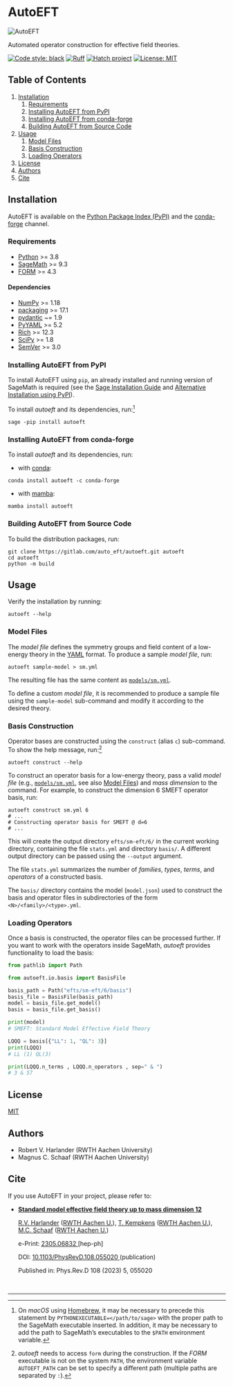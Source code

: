 # AutoEFT

![AutoEFT](template/logo/png/logo_300.png?raw=true "AutoEFT")

Automated operator construction for effective field theories.

[![Code style: black](https://img.shields.io/badge/code%20style-black-000000.svg)](https://github.com/psf/black)
[![Ruff](https://img.shields.io/endpoint?url=https://raw.githubusercontent.com/charliermarsh/ruff/main/assets/badge/v1.json)](https://github.com/charliermarsh/ruff)
[![Hatch project](https://img.shields.io/badge/%F0%9F%A5%9A-Hatch-4051b5.svg)](https://github.com/pypa/hatch)
[![License: MIT](https://img.shields.io/badge/License-MIT-yellow.svg)](https://opensource.org/licenses/MIT)

## Table of Contents
1. [Installation](#installation)
    1. [Requirements](#requirements)
    2. [Installing AutoEFT from PyPI](#installing-autoeft-from-pypi)
    3. [Installing AutoEFT from conda-forge](#installing-autoeft-from-conda-forge)
    4. [Building AutoEFT from Source Code](#building-autoeft-from-source-code)
2. [Usage](#usage)
    1. [Model Files](#model-files)
    2. [Basis Construction](#basis-construction)
    3. [Loading Operators](#loading-operators)
3. [License](#license)
4. [Authors](#authors)
5. [Cite](#cite)

## Installation
AutoEFT is available on the [Python Package Index (PyPI)](https://pypi.org/) and the [conda-forge](https://conda-forge.org/) channel.

### Requirements
- [Python](https://www.python.org/) >= 3.8
- [SageMath](https://www.sagemath.org/) >= 9.3
- [FORM](https://www.nikhef.nl/~form/) >= 4.3

#### Dependencies
- [NumPy](https://numpy.org/) >= 1.18
- [packaging](https://github.com/pypa/packaging) >= 17.1
- [pydantic](https://github.com/pydantic/pydantic) ~= 1.9
- [PyYAML](https://pyyaml.org/) >= 5.2
- [Rich](https://github.com/Textualize/rich) >= 12.3
- [SciPy](https://scipy.org/) >= 1.8
- [SemVer](https://github.com/python-semver/python-semver) >= 3.0

### Installing AutoEFT from PyPI
To install AutoEFT using `pip`, an already installed and running version of SageMath is required (see the [Sage Installation Guide](https://doc.sagemath.org/html/en/installation/index.html) and [Alternative Installation using PyPI](https://github.com/sagemath/sage/blob/develop/README.md#alternative-installation-using-pypi)).

To install *autoeft* and its dependencies, run:[^homebrew]
```shell
sage -pip install autoeft
```

[^homebrew]: On *macOS* using [Homebrew](https://brew.sh/), it may be necessary to precede this statement by `PYTHONEXECUTABLE=</path/to/sage>` with the proper path to the SageMath executable inserted.
In addition, it may be necessary to add the path to SageMath’s executables to the `$PATH` environment variable.

### Installing AutoEFT from conda-forge
To install *autoeft* and its dependencies, run:
- with [conda](https://conda.io/):
```shell
conda install autoeft -c conda-forge
```

- with [mamba](https://github.com/mamba-org/mamba):
```shell
mamba install autoeft
```

### Building AutoEFT from Source Code
To build the distribution packages, run:
```shell
git clone https://gitlab.com/auto_eft/autoeft.git autoeft
cd autoeft
python -m build
```

## Usage
Verify the installation by running:
```shell
autoeft --help
```

### Model Files
The *model file* defines the symmetry groups and field content of a low-energy theory in the [YAML](https://yaml.org/) format.
To produce a sample *model file*, run:
```shell
autoeft sample-model > sm.yml
```
The resulting file has the same content as [`models/sm.yml`](models/sm.yml).

To define a custom *model file*, it is recommended to produce a sample file using the `sample-model` sub-command and modify it according to the desired theory.

### Basis Construction
Operator bases are constructed using the `construct` (alias `c`) sub-command.
To show the help message, run:[^form-env]
```shell
autoeft construct --help
```

To construct an operator basis for a low-energy theory, pass a valid *model file* (e.g., [`models/sm.yml`](models/sm.yml), see also [Model Files](#model-files)) and *mass dimension* to the command.
For example, to construct the dimension 6 SMEFT operator basis, run:
```shell
autoeft construct sm.yml 6
# ...
# Constructing operator basis for SMEFT @ d=6
# ...
```
This will create the output directory `efts/sm-eft/6/` in the current working directory, containing the file `stats.yml` and directory `basis/`.
A different output directory can be passed using the `--output` argument.

The file `stats.yml` summarizes the number of *families*, *types*, *terms*, and *operators* of a constructed basis.

The `basis/` directory contains the model (`model.json`) used to construct the basis and operator files in subdirectories of the form `<N>/<family>/<type>.yml`.

[^form-env]: *autoeft* needs to access `form` during the construction. If the *FORM* executable is not on the system `PATH`, the environment variable `AUTOEFT_PATH` can be set to specify a different path (multiple paths are separated by `:`).

### Loading Operators
Once a basis is constructed, the operator files can be processed further.
If you want to work with the operators inside SageMath, *autoeft* provides functionality to load the basis:
```py
from pathlib import Path

from autoeft.io.basis import BasisFile

basis_path = Path("efts/sm-eft/6/basis")
basis_file = BasisFile(basis_path)
model = basis_file.get_model()
basis = basis_file.get_basis()

print(model)
# SMEFT: Standard Model Effective Field Theory

LQQQ = basis[{"LL": 1, "QL": 3}]
print(LQQQ)
# LL (1) QL(3)

print(LQQQ.n_terms , LQQQ.n_operators , sep=" & ")
# 3 & 57
```

## License
[MIT](LICENSE)

## Authors
- Robert V. Harlander (RWTH Aachen University)
- Magnus C. Schaaf (RWTH Aachen University)

## Cite
If you use AutoEFT in your project, please refer to:
- <!DOCTYPE html> <html> <body> <p><b> <a href="https://inspirehep.net/literature/2658915"> Standard model effective field theory up to mass dimension 12 </a> </b></p>  <p><a href="https://inspirehep.net/authors/1006678">R.V. Harlander</a> (<a href="https://inspirehep.net/institutions/910724">RWTH Aachen U.</a>), <a href="https://inspirehep.net/authors/2658916">T. Kempkens</a> (<a href="https://inspirehep.net/institutions/910724">RWTH Aachen U.</a>), <a href="https://inspirehep.net/authors/2658917">M.C. Schaaf</a> (<a href="https://inspirehep.net/institutions/910724">RWTH Aachen U.</a>)</p>  <p> e-Print: <a href="https://arxiv.org/abs/2305.06832"> 2305.06832 </a>[hep-ph]</p> <p> DOI: <a href="https://doi.org/10.1103/PhysRevD.108.055020"> 10.1103/PhysRevD.108.055020 </a>(publication) </p> <p> Published in:<span> Phys.Rev.D 108 (2023) 5, 055020</span></p> <br> </body> </html>
---
